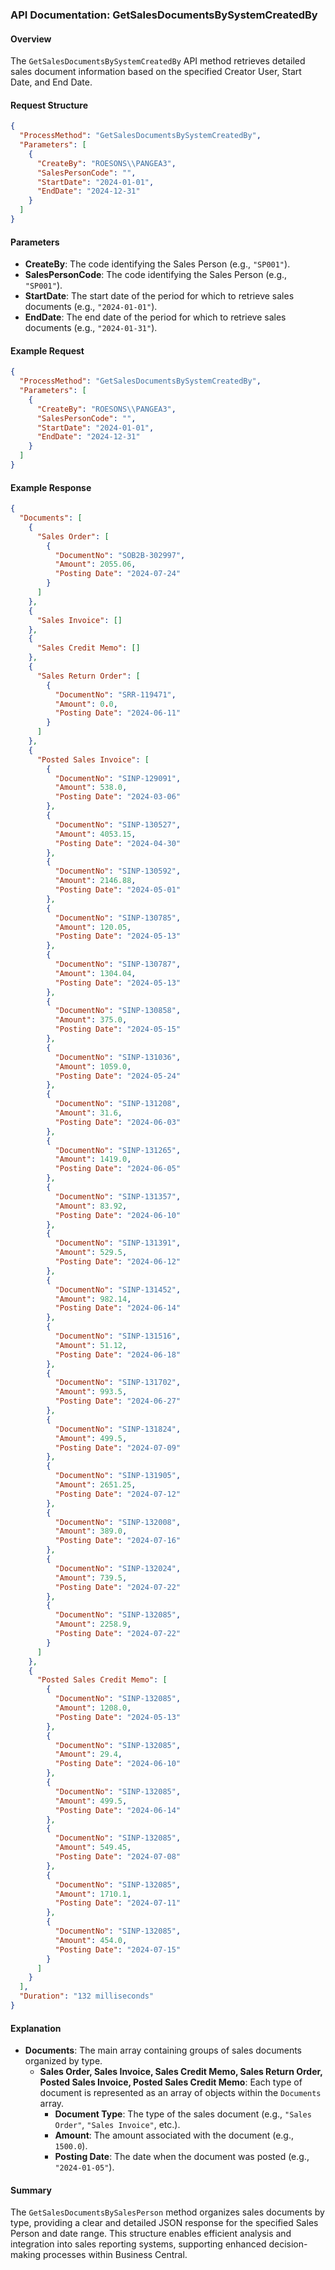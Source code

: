### API Documentation: GetSalesDocumentsBySystemCreatedBy

#### Overview
The `GetSalesDocumentsBySystemCreatedBy` API method retrieves detailed sales document information based on the specified Creator User, Start Date, and End Date. 

#### Request Structure
```json
{
  "ProcessMethod": "GetSalesDocumentsBySystemCreatedBy",
  "Parameters": [
    {
      "CreateBy": "ROESONS\\PANGEA3",
      "SalesPersonCode": "",
      "StartDate": "2024-01-01",
      "EndDate": "2024-12-31"
    }
  ]
} 
```

#### Parameters
- **CreateBy**: The code identifying the Sales Person (e.g., `"SP001"`).
- **SalesPersonCode**: The code identifying the Sales Person (e.g., `"SP001"`).
- **StartDate**: The start date of the period for which to retrieve sales documents (e.g., `"2024-01-01"`).
- **EndDate**: The end date of the period for which to retrieve sales documents (e.g., `"2024-01-31"`).

#### Example Request
```json
{
  "ProcessMethod": "GetSalesDocumentsBySystemCreatedBy",
  "Parameters": [
    {
      "CreateBy": "ROESONS\\PANGEA3",
      "SalesPersonCode": "",
      "StartDate": "2024-01-01",
      "EndDate": "2024-12-31"
    }
  ]
} 
```

#### Example Response
```json
{
  "Documents": [
    {
      "Sales Order": [
        {
          "DocumentNo": "SOB2B-302997",
          "Amount": 2055.06,
          "Posting Date": "2024-07-24"
        }
      ]
    },
    {
      "Sales Invoice": []
    },
    {
      "Sales Credit Memo": []
    },
    {
      "Sales Return Order": [
        {
          "DocumentNo": "SRR-119471",
          "Amount": 0.0,
          "Posting Date": "2024-06-11"
        }
      ]
    },
    {
      "Posted Sales Invoice": [
        {
          "DocumentNo": "SINP-129091",
          "Amount": 538.0,
          "Posting Date": "2024-03-06"
        },
        {
          "DocumentNo": "SINP-130527",
          "Amount": 4053.15,
          "Posting Date": "2024-04-30"
        },
        {
          "DocumentNo": "SINP-130592",
          "Amount": 2146.88,
          "Posting Date": "2024-05-01"
        },
        {
          "DocumentNo": "SINP-130785",
          "Amount": 120.05,
          "Posting Date": "2024-05-13"
        },
        {
          "DocumentNo": "SINP-130787",
          "Amount": 1304.04,
          "Posting Date": "2024-05-13"
        },
        {
          "DocumentNo": "SINP-130858",
          "Amount": 375.0,
          "Posting Date": "2024-05-15"
        },
        {
          "DocumentNo": "SINP-131036",
          "Amount": 1059.0,
          "Posting Date": "2024-05-24"
        },
        {
          "DocumentNo": "SINP-131208",
          "Amount": 31.6,
          "Posting Date": "2024-06-03"
        },
        {
          "DocumentNo": "SINP-131265",
          "Amount": 1419.0,
          "Posting Date": "2024-06-05"
        },
        {
          "DocumentNo": "SINP-131357",
          "Amount": 83.92,
          "Posting Date": "2024-06-10"
        },
        {
          "DocumentNo": "SINP-131391",
          "Amount": 529.5,
          "Posting Date": "2024-06-12"
        },
        {
          "DocumentNo": "SINP-131452",
          "Amount": 982.14,
          "Posting Date": "2024-06-14"
        },
        {
          "DocumentNo": "SINP-131516",
          "Amount": 51.12,
          "Posting Date": "2024-06-18"
        },
        {
          "DocumentNo": "SINP-131702",
          "Amount": 993.5,
          "Posting Date": "2024-06-27"
        },
        {
          "DocumentNo": "SINP-131824",
          "Amount": 499.5,
          "Posting Date": "2024-07-09"
        },
        {
          "DocumentNo": "SINP-131905",
          "Amount": 2651.25,
          "Posting Date": "2024-07-12"
        },
        {
          "DocumentNo": "SINP-132008",
          "Amount": 389.0,
          "Posting Date": "2024-07-16"
        },
        {
          "DocumentNo": "SINP-132024",
          "Amount": 739.5,
          "Posting Date": "2024-07-22"
        },
        {
          "DocumentNo": "SINP-132085",
          "Amount": 2258.9,
          "Posting Date": "2024-07-22"
        }
      ]
    },
    {
      "Posted Sales Credit Memo": [
        {
          "DocumentNo": "SINP-132085",
          "Amount": 1208.0,
          "Posting Date": "2024-05-13"
        },
        {
          "DocumentNo": "SINP-132085",
          "Amount": 29.4,
          "Posting Date": "2024-06-10"
        },
        {
          "DocumentNo": "SINP-132085",
          "Amount": 499.5,
          "Posting Date": "2024-06-14"
        },
        {
          "DocumentNo": "SINP-132085",
          "Amount": 549.45,
          "Posting Date": "2024-07-08"
        },
        {
          "DocumentNo": "SINP-132085",
          "Amount": 1710.1,
          "Posting Date": "2024-07-11"
        },
        {
          "DocumentNo": "SINP-132085",
          "Amount": 454.0,
          "Posting Date": "2024-07-15"
        }
      ]
    }
  ],
  "Duration": "132 milliseconds"
}
```

#### Explanation
- **Documents**: The main array containing groups of sales documents organized by type.
  - **Sales Order, Sales Invoice, Sales Credit Memo, Sales Return Order, Posted Sales Invoice, Posted Sales Credit Memo**: Each type of document is represented as an array of objects within the `Documents` array.
    - **Document Type**: The type of the sales document (e.g., `"Sales Order"`, `"Sales Invoice"`, etc.).
    - **Amount**: The amount associated with the document (e.g., `1500.0`).
    - **Posting Date**: The date when the document was posted (e.g., `"2024-01-05"`).

#### Summary
The `GetSalesDocumentsBySalesPerson` method organizes sales documents by type, providing a clear and detailed JSON response for the specified Sales Person and date range. This structure enables efficient analysis and integration into sales reporting systems, supporting enhanced decision-making processes within Business Central.